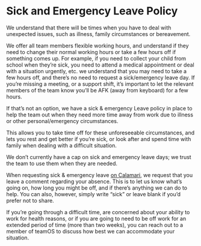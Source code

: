 # Sick and Emergency Leave Policy

We understand that there will be times when you have to deal with unexpected issues, such as illness, family circumstances or bereavement.

We offer all team members flexible working hours, and understand if they need to change their normal working hours or take a few hours off if something comes up. For example, if you need to collect your child from school when they’re sick, you need to attend a medical appointment or deal with a situation urgently, etc. we understand that you may need to take a few hours off, and there’s no need to request a sick/emergency leave day. If you’re missing a meeting, or a support shift, it’s important to let the relevant members of the team know you’ll be AFK (away from keyboard) for a few hours.

If that’s not an option, we have a sick & emergency Leave policy in place to help the team out when they need more time away from work due to illness or other personal/emergency circumstances.

This allows you to take time off for these unforeseeable circumstances, and lets you rest and get better if you’re sick, or look after and spend time with family when dealing with a difficult situation.

We don’t currently have a cap on sick and emergency leave days; we trust the team to use them when they are needed.

When requesting sick & emergency leave [on Calamari](../tooling/calamari.md), we request that you leave a comment regarding your absence. This is to let us know what’s going on, how long you might be off, and if there’s anything we can do to help. You can also, however, simply write “sick” or leave blank if you’d prefer not to share.

If you’re going through a difficult time, are concerned about your ability to work for health reasons, or if you are going to need to be off work for an extended period of time (more than two weeks), you can reach out to a member of teamOS to discuss how best we can accommodate your situation.
